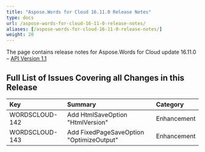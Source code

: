 ```yaml
---
title: "Aspose.Words for Cloud 16.11.0 Release Notes"
type: docs
url: /aspose-words-for-cloud-16-11-0-release-notes/
aliases: [/aspose-words-for-cloud-16-11-0-release-notes/]
weight: 20
---
```


The page contains release notes for Aspose.Words for Cloud update 16.11.0 – [API Version 1.1](http://api.aspose.com/v1.1/swagger/ui/index)

## Full List of Issues Covering all Changes in this Release

|Key |Summary |Category |
| :- | :- | :- |
|WORDSCLOUD-142 |Add HtmlSaveOption "HtmlVersion" |Enhancement |
|WORDSCLOUD-143 |Add FixedPageSaveOption "OptimizeOutput" |Enhancement |

